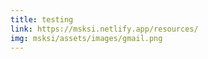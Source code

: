 ```yaml
---
title: testing
link: https://msksi.netlify.app/resources/
img: msksi/assets/images/gmail.png
---
```

